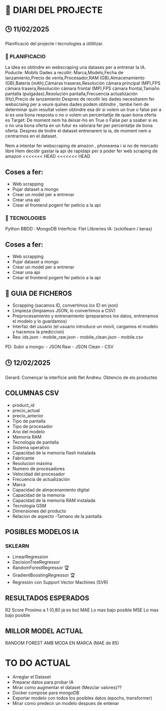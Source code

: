 # 📒 DIARI DEL PROJECTE
## 🕒 11/02/2025
Planificació del projecte i tecnologies a útlilitzar.

### 🧭 PLANIFICACIO
La idea es obtindre en webscraping una datases per a entrenar la IA.
Poducte: Mobils
Dades a recollir: Marca,Modelo,Fecha de lanzamiento,Precio de venta,Procesador,RAM (GB),Almacenamiento (GB),Batería (mAh),Cámaras traseras,Resolución cámara principal (MP),FPS cámara trasera,Resolución cámara frontal (MP),FPS cámara frontal,Tamaño pantalla (pulgadas),Resolución pantalla,Frecuencia actualización (Hz),Precio de lanzamiento
Despres de recollir les dades necesitarem fer webscraing per a veure quines dades podem obtindre , també hem de determinar quin resultat volem obtindre esa dir si volem un true o false per a si es una bona resposta o no o volem un percentattje de quan bona oferta es
Target: De moment nem ha deixar-ho en True o False per a ssaber si es o no una bona oferta en un futur es valorara fer per percentatje de bona oferta.
Despres de tindre el dataset entrenarem la ia, de moment nem a centrarmos en el dataset.

Nem a intentar fer webscraping de amazon , phonearea i si no de mercado libre
Hem decidir gastar la api de rapidapi per a poder fer web scraping de amazon
<<<<<<< HEAD
<<<<<<< HEAD


## Coses a fer:
- Web scrapping
- Pujar dataset a mongo
- Crear un model per a entrenar
- Crear una api
- Crear el frontend pogent fer peticio a la api

### 🔧 TECNOLOGIES
Python
BBDD : MongoDB
Interficie: Flet
Llibreries IA: (sckitlearn / keras)

## Coses a fer:
- Web scrapping
- Pujar dataset a mongo
- Crear un model per a entrenar
- Crear una api
- Crear el frontend pogent fer peticio a la api

## 🚀 GUIA DE FICHEROS

- Scrapping (sacamos ID, convertimos los ID en json)
- Limpieza (limpiamos JSON, lo convertimos a CSV)
- Preprocesamiento y entrenamiento (preparamos los datos, entrenamos el modelo y lo guardamos)
- Interfaz del usuario (el usuario introduce un movil, cargamos el modelo y hacemos la prediccion)
- Res: ids.json - mobile_raw.json - mobile_clean.json - mobile.csv

PD: Subir a mongo:
                - JSON Raw
                - JSON Clean
                - CSV


## 🕒 12/02/2025
Gerard: Començar la interficie amb flet
Andreu: Obtencio de els productes

## COLUMNAS CSV
- product_id
- precio_actual
- precio_anterior
- Tipo de pantalla
- Tipo de procesador
- Ano del modelo
- Memoria RAM
- Tecnologia de pantalla
- Sistema operativo
- Capacidad de la memoria flash instalada
- Fabricante
- Resolucion máxima
- Numero de procesadores
- Velocidad del procesador
- Frecuencia de actualización
- Marca
- Capacidad de almacenamiento digital
- Capacidad de la memoria
- Capacidad de la memoria RAM instalada
- Tecnologia GSM
- Dimensiones del producto
- Relacion de aspecto
-Tamano de la pantalla

## POSIBLES MODELOS IA

### SKLEARN
- LinearRegression
- DecisionTreeRegressor
- RandomForestRegressor 🏆
- GradientBoostingRegressor 🏆
- Regresión con Support Vector Machines (SVR)

## RESULTADOS ESPERADOS
R2 Score Proximo a 1 (0,80 ja es bo)
MAE Lo mas bajo posible
MSE Lo mas bajo posible
## MILLOR MODEL ACTUAL
RANDOM FOREST AMB MODA EN MARCA (MAE de 85)
# TO DO ACTUAL
- Arreglar el Dataset
- Preparar datos para probar IA
- Mirar como augmentar el dataset (Mezclar valores)??
- Docker compose para mongoDB
- Exportar modelo con todos los posibles datos (epochs, transformer)
- Mirar como predecir un modelo despues de entenar
 

